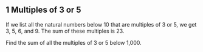 ## 1 Multiples of 3 or 5

If we list all the natural numbers below 10 that are multiples of 3 or 5, we get 3, 5, 6, and 9. 
The sum of these multiples is 23.

Find the sum of all the multiples of 3 or 5 below 1,000.
